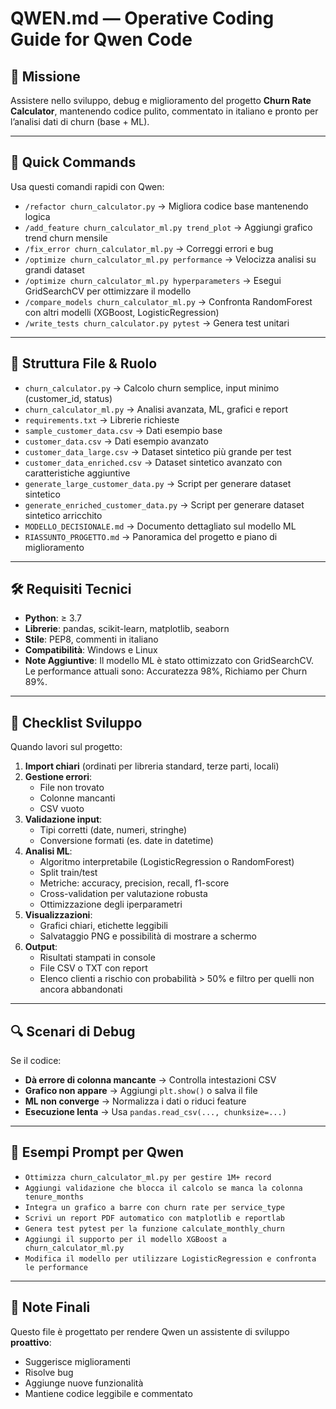 # QWEN.md — Operative Coding Guide for Qwen Code

## 🎯 Missione
Assistere nello sviluppo, debug e miglioramento del progetto **Churn Rate Calculator**, mantenendo codice pulito, commentato in italiano e pronto per l’analisi dati di churn (base + ML).

---

## 🚀 Quick Commands
Usa questi comandi rapidi con Qwen:
- `/refactor churn_calculator.py` → Migliora codice base mantenendo logica
- `/add_feature churn_calculator_ml.py trend_plot` → Aggiungi grafico trend churn mensile
- `/fix_error churn_calculator_ml.py` → Correggi errori e bug
- `/optimize churn_calculator_ml.py performance` → Velocizza analisi su grandi dataset
- `/optimize churn_calculator_ml.py hyperparameters` → Esegui GridSearchCV per ottimizzare il modello
- `/compare_models churn_calculator_ml.py` → Confronta RandomForest con altri modelli (XGBoost, LogisticRegression)
- `/write_tests churn_calculator.py pytest` → Genera test unitari

---

## 📂 Struttura File & Ruolo
- `churn_calculator.py` → Calcolo churn semplice, input minimo (customer_id, status)
- `churn_calculator_ml.py` → Analisi avanzata, ML, grafici e report
- `requirements.txt` → Librerie richieste
- `sample_customer_data.csv` → Dati esempio base
- `customer_data.csv` → Dati esempio avanzato
- `customer_data_large.csv` → Dataset sintetico più grande per test
- `customer_data_enriched.csv` → Dataset sintetico avanzato con caratteristiche aggiuntive
- `generate_large_customer_data.py` → Script per generare dataset sintetico
- `generate_enriched_customer_data.py` → Script per generare dataset sintetico arricchito
- `MODELLO_DECISIONALE.md` → Documento dettagliato sul modello ML
- `RIASSUNTO_PROGETTO.md` → Panoramica del progetto e piano di miglioramento

---

## 🛠️ Requisiti Tecnici
- **Python**: ≥ 3.7
- **Librerie**: pandas, scikit-learn, matplotlib, seaborn
- **Stile**: PEP8, commenti in italiano
- **Compatibilità**: Windows e Linux
- **Note Aggiuntive**: Il modello ML è stato ottimizzato con GridSearchCV. Le performance attuali sono: Accuratezza 98%, Richiamo per Churn 89%.

---

## 📌 Checklist Sviluppo
Quando lavori sul progetto:
1. **Import chiari** (ordinati per libreria standard, terze parti, locali)
2. **Gestione errori**:
   - File non trovato
   - Colonne mancanti
   - CSV vuoto
3. **Validazione input**:
   - Tipi corretti (date, numeri, stringhe)
   - Conversione formati (es. date in datetime)
4. **Analisi ML**:
   - Algoritmo interpretabile (LogisticRegression o RandomForest)
   - Split train/test
   - Metriche: accuracy, precision, recall, f1-score
   - Cross-validation per valutazione robusta
   - Ottimizzazione degli iperparametri
5. **Visualizzazioni**:
   - Grafici chiari, etichette leggibili
   - Salvataggio PNG e possibilità di mostrare a schermo
6. **Output**:
   - Risultati stampati in console
   - File CSV o TXT con report
   - Elenco clienti a rischio con probabilità > 50% e filtro per quelli non ancora abbandonati

---

## 🔍 Scenari di Debug
Se il codice:
- **Dà errore di colonna mancante** → Controlla intestazioni CSV
- **Grafico non appare** → Aggiungi `plt.show()` o salva il file
- **ML non converge** → Normalizza i dati o riduci feature
- **Esecuzione lenta** → Usa `pandas.read_csv(..., chunksize=...)`

---

## 💬 Esempi Prompt per Qwen
- `Ottimizza churn_calculator_ml.py per gestire 1M+ record`
- `Aggiungi validazione che blocca il calcolo se manca la colonna tenure_months`
- `Integra un grafico a barre con churn rate per service_type`
- `Scrivi un report PDF automatico con matplotlib e reportlab`
- `Genera test pytest per la funzione calculate_monthly_churn`
- `Aggiungi il supporto per il modello XGBoost a churn_calculator_ml.py`
- `Modifica il modello per utilizzare LogisticRegression e confronta le performance`

---

## 📝 Note Finali
Questo file è progettato per rendere Qwen un assistente di sviluppo **proattivo**:  
- Suggerisce miglioramenti
- Risolve bug
- Aggiunge nuove funzionalità
- Mantiene codice leggibile e commentato

